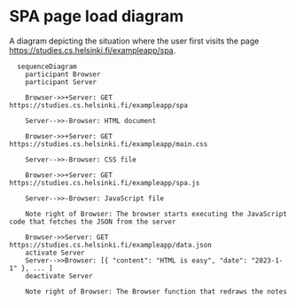 # SPA page load diagram

A diagram depicting the situation where the user first visits the page https://studies.cs.helsinki.fi/exampleapp/spa.

```mermaid
  sequenceDiagram
    participant Browser
    participant Server

    Browser->>+Server: GET https://studies.cs.helsinki.fi/exampleapp/spa

    Server-->>-Browser: HTML document

    Browser->>+Server: GET https://studies.cs.helsinki.fi/exampleapp/main.css

    Server-->>-Browser: CSS file

    Browser->>+Server: GET https://studies.cs.helsinki.fi/exampleapp/spa.js

    Server-->>-Browser: JavaScript file

    Note right of Browser: The browser starts executing the JavaScript code that fetches the JSON from the server

    Browser->>Server: GET https://studies.cs.helsinki.fi/exampleapp/data.json
    activate Server
    Server-->>Browser: [{ "content": "HTML is easy", "date": "2023-1-1" }, ... ]
    deactivate Server

    Note right of Browser: The Browser function that redraws the notes

```
